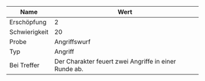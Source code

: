 
| Name          | Wert                                                  |
| ------------- | ----------------------------------------------------- |
| Erschöpfung   | 2                                                     |
| Schwierigkeit | 20                                                    |
| Probe         | Angriffswurf                                          |
| Typ           | Angriff                                               |
| Bei Treffer   | Der Charakter feuert zwei Angriffe in einer Runde ab. |
